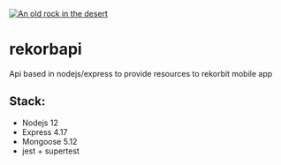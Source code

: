 [![An old rock in the desert](https://www.delimce.com/images/github_dev_logo.png "go to develemento")](http://delimce.com)
# rekorbapi
Api based in nodejs/express to provide resources to rekorbit mobile app

## Stack:
* Nodejs 12
* Express 4.17
* Mongoose 5.12
* jest + supertest